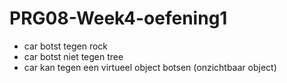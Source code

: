 # PRG08-Week4-oefening1

- car botst tegen rock
- car botst niet tegen tree
- car kan tegen een virtueel object botsen (onzichtbaar object)

